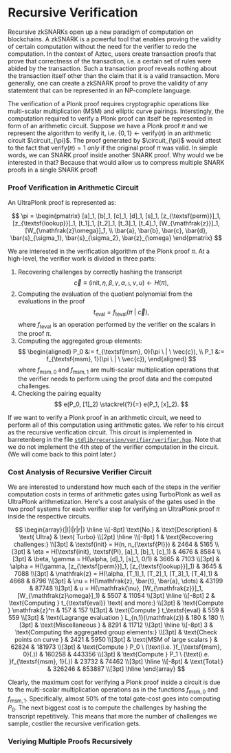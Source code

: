 # Recursive Verification

Recursive zkSNARKs open up a new paradigm of computation on blockchains. A zkSNARK is a powerful tool that enables proving the validity of certain computation without the need for the verifier to redo the computation. In the context of Aztec, users create transaction proofs that prove that correctness of the transaction, i.e. a certain set of rules were abided by the transaction. Such a transaction proof reveals nothing about the transaction itself other than the claim that it is a valid transaction. More generally, one can create a zkSNARK proof to prove the validity of any statemtent that can be represented in an NP-complete language.

The verification of a Plonk proof requires cryptographic operations like multi-scalar multiplication (MSM) and elliptic curve pairings. Interstingly, the computation required to verify a Plonk proof can itself be represented in form of an arithmetic circuit. Suppose we have a Plonk proof $\pi$ and we represent the algorithm to verify it, i.e. $\{0,1\}\leftarrow \textsf{verify}(\pi)$ in an arithmetic circuit $\circuit_{\pi}$. The proof generated by $\circuit_{\pi}$ would attest to the fact that $\textsf{verify}(\pi) = 1$ _only_ if the original proof $\pi$ was valid. In simple words, we can SNARK proof inside another SNARK proof. Why would we be interested in that? Because that would allow us to compress multiple SNARK proofs in a single SNARK proof!

### Proof Verification in Arithmetic Circuit

An UltraPlonk proof is represented as:

$$
\pi = \begin{pmatrix}
    [a]_1, [b]_1, [c]_1, [d]_1, [s]_1, [z_{\textsf{perm}}]_1, [z_{\textsf{lookup}}]_1, [t_1]_1, [t_2]_1, [t_3]_1, [t_4]_1, [W_{\mathfrak{z}}]_1, [W_{\mathfrak{z}\omega}]_1, \\
    \bar{a}, \bar{b}, \bar{c}, \bar{d}, \bar{s}_{\sigma_1}, \bar{s}_{\sigma_2}, \bar{z}_{\omega}
\end{pmatrix}
$$

We are interested in the verification algorithm of the Plonk proof $\pi$. At a high-level, the verifier work is divided in three parts:

1. Recovering challenges by correctly hashing the transcript
   $$
   \vec{c}\equiv (\textsf{init}, \eta, \beta, \gamma, \alpha, \mathfrak{z}, \nu, u) \leftarrow H(\pi),
   $$
2. Computing the evaluation of the quotient polynomial from the evaluations in the proof
   $$
   t_{\textsf{eval}} = f_{\textsf{teval}}(\pi \ | \ \vec{c}),
   $$
   where $f_{\textsf{teval}}$ is an operation performed by the verifier on the scalars in the proof $\pi$.
3. Computing the aggregated group elements:
   $$
   \begin{aligned}
   P_0 &:= f_{\textsf{msm}, 0}(\pi \ | \ \vec{c}), \\
   P_1 &:= f_{\textsf{msm}, 1}(\pi \ | \ \vec{c}),
   \end{aligned}
   $$
   where $f_{\textsf{msm}, 0}$ and $f_{\textsf{msm}, 1}$ are multi-scalar multiplication operations that the verifier needs to perform using the proof data and the computed challenges.
4. Checking the pairing equality
   $$
   e(P_0, [1]_2) \stackrel{?}{=} e(P_1, [x]_2).
   $$

If we want to verify a Plonk proof in an arithmetic circuit, we need to perform all of this computation using arithmetic gates. We refer to his circuit as the recursive verification circuit. This circuit is implemented in barretenberg in the file [`stdlib/recursion/verifier/verifier.hpp`](https://github.com/AztecProtocol/barretenberg/blob/3ce5e7e17ca7bb806373be833a44d55a8e584bda/cpp/src/aztec/stdlib/recursion/verifier/verifier.hpp). Note that we do not implement the 4th step of the verifier computation in the circuit. (We will come back to this point later.)

### Cost Analysis of Recursive Verifier Circuit

We are interested to understand how much each of the steps in the verifier computation costs in terms of arithmetic gates using TurboPlonk as well as UltraPlonk arithmetization. Here's a cost analysis of the gates used in the two proof systems for each verifier step for verifying an UltraPlonk proof $\pi$ inside the respective circuits.

$$
\begin{array}{|l|l|r|r|}
\hline \\[-8pt]
\text{No.} & \text{Description} & \text{ Ultra} & \text{ Turbo} \\[2pt] \hline \\[-8pt]
1 & \text{Recovering challenges:} \\[3pt]
& \textsf{init} = H(n, n_{\textsf{PI}}) & 2464 & 5165 \\[3pt]
& \eta = H(\textsf{init}, \textsf{PI}, [a]_1, [b]_1, [c]_1) & 4676 & 8584 \\[3pt]
& \beta, \gamma = H(\alpha, [d]_1, [s]_1, 0/1) & 3665 & 7103 \\[3pt]
& \alpha = H(\gamma, [z_{\textsf{perm}}]_1, [z_{\textsf{lookup}}]_1) & 3645 & 7088 \\[3pt]
& \mathfrak{z} = H(\alpha, [T_1]_1, [T_2]_1, [T_3]_1, [T_4]_1) & 4668 & 8796 \\[3pt]
& \nu = H(\mathfrak{z}, \bar{t}, \bar{a}, \dots) & 43199 & 87748 \\[3pt]
& u = H(\mathfrak{\nu}, [W_{\mathfrak{z}}]_1, [W_{\mathfrak{z}\omega}]_1) & 5507 & 11054 \\[3pt] \hline \\[-8pt]
2 & \text{Computing } t_{\textsf{eval}} \text{ and more:} \\[3pt]
& \text{Compute } \mathfrak{z}^n & 157 & 157 \\[3pt]
& \text{Compute } t_\textsf{eval} & 559 & 559 \\[3pt]
& \text{Lagrange evaluation } L_{n,1}(\mathfrak{z}) & 180 & 180 \\[3pt]
& \text{Miscellaneous } & 8291 & 11712 \\[3pt] \hline \\[-8pt]
3 & \text{Computing the aggregated group elements:} \\[3pt]
& \text{Check points on curve } & 2421 & 5950 \\[3pt]
& \text{MSM of large scalars } & 62824 & 181973 \\[3pt]
& \text{Compute } P_0 \ (\text{i.e. }f_{\textsf{msm}, 0}(.)) & 160258 & 443356 \\[3pt]
& \text{Compute } P_1 \ (\text{i.e. }f_{\textsf{msm}, 1}(.)) & 23732 & 74462 \\[3pt] \hline \\[-8pt]
& \text{Total:} & 326246 & 853887 \\[3pt] \hline
\end{array}
$$

Clearly, the maximum cost for verifying a Plonk proof inside a circuit is due to the multi-scalar multiplication operations as in the functions $f_{\textsf{msm}, 0}$ and $f_{\textsf{msm}, 1}$. Specifically, almost 50% of the total gate-cost goes into computing $P_0$. The next biggest cost is to compute the challenges by hashing the transcript repetitively. This means that more the number of challenges we sample, costlier the recursive verification gets.

### Veriying Multiple Proofs Recursively
